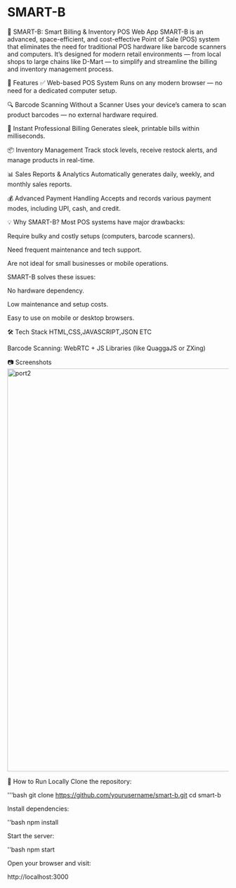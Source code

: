 # SMART-B
🧠 SMART-B: Smart Billing & Inventory POS Web App
SMART-B is an advanced, space-efficient, and cost-effective Point of Sale (POS) system that eliminates the need for traditional POS hardware like barcode scanners and computers. It’s designed for modern retail environments — from local shops to large chains like D-Mart — to simplify and streamline the billing and inventory management process.

🚀 Features
✅ Web-based POS System
Runs on any modern browser — no need for a dedicated computer setup.

🔍 Barcode Scanning Without a Scanner
Uses your device’s camera to scan product barcodes — no external hardware required.

🧾 Instant Professional Billing
Generates sleek, printable bills within milliseconds.

📦 Inventory Management
Track stock levels, receive restock alerts, and manage products in real-time.

📊 Sales Reports & Analytics
Automatically generates daily, weekly, and monthly sales reports.

💰 Advanced Payment Handling
Accepts and records various payment modes, including UPI, cash, and credit.

💡 Why SMART-B?
Most POS systems have major drawbacks:

Require bulky and costly setups (computers, barcode scanners).

Need frequent maintenance and tech support.

Are not ideal for small businesses or mobile operations.

SMART-B solves these issues:

No hardware dependency.

Low maintenance and setup costs.

Easy to use on mobile or desktop browsers.

🛠️ Tech Stack
HTML,CSS,JAVASCRIPT,JSON ETC


Barcode Scanning: WebRTC + JS Libraries (like QuaggaJS or ZXing)

📷 Screenshots
<img width="1875" height="917" alt="port2" src="https://github.com/user-attachments/assets/1a78a185-34af-4490-8efc-d24a43a5c9e7" />

🧪 How to Run Locally
Clone the repository:

'''bash
git clone https://github.com/yourusername/smart-b.git
cd smart-b

Install dependencies:

''bash
npm install

Start the server:

''bash
npm start

Open your browser and visit:

http://localhost:3000


